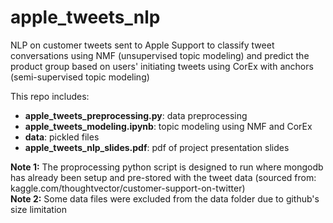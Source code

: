 # apple_tweets_nlp
NLP on customer tweets sent to Apple Support to classify tweet conversations using NMF (unsupervised topic modeling) and predict the product group based on users' initiating tweets using CorEx with anchors (semi-supervised topic modeling)

This repo includes:
- **apple_tweets_preprocessing.py**: data preprocessing
- **apple_tweets_modeling.ipynb**: topic modeling using NMF and CorEx
- **data**: pickled files
- **apple_tweets_nlp_slides.pdf**: pdf of project presentation slides

**Note 1:** The proprocessing python script is designed to run where mongodb has already been setup and pre-stored with the tweet data (sourced from: kaggle.com/thoughtvector/customer-support-on-twitter)  
**Note 2:** Some data files were excluded from the data folder due to github's size limitation
